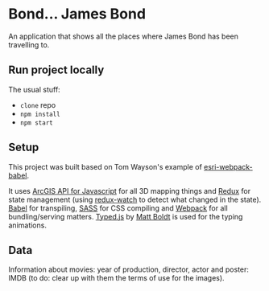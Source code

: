 # Bond... James Bond

An application that shows all the places where James Bond has been travelling to.

## Run project locally

The usual stuff:
  - `clone` repo
  - `npm install`
  - `npm start`

## Setup

This project was built based on Tom Wayson's example of [esri-webpack-babel](https://github.com/tomwayson/esri-webpack-babel/).

It uses [ArcGIS API for Javascript](https://developers.arcgis.com/javascript/) for all 3D mapping things and [Redux](https://redux.js.org/) for state management (using [redux-watch](https://github.com/jprichardson/redux-watch) to detect what changed in the state). [Babel](http://babeljs.io/) for transpiling, [SASS](http://sass-lang.com/) for CSS compiling and [Webpack](https://webpack.js.org/) for all bundling/serving matters. [Typed.js](https://github.com/mattboldt/typed.js) by [Matt Boldt](https://mattboldt.com/) is used for the typing animations.


## Data

Information about movies: year of production, director, actor and poster: IMDB (to do: clear up with them the terms of use for the images).

